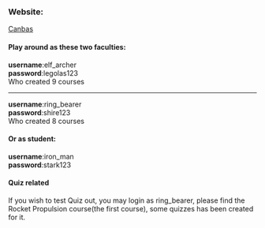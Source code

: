 
### Website:
[Canbas](https://canbas.netlify.app/#/Kanbas/Account/Signin)

#### Play around as these two faculties:
**username**:elf_archer<br>
**password**:legolas123<br>
Who created 9 courses<hr>
**username**:ring_bearer<br>
**password**:shire123<br>
Who created 8 courses
#### Or as student:
**username**:iron_man<br>
**password**:stark123<br>
#### Quiz related
If you wish to test Quiz out, you may login as ring_bearer, please find the Rocket Propulsion course(the first course), some quizzes has been created for it.
